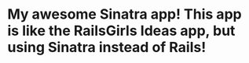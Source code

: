# My awesome Sinatra app! This app is like the RailsGirls Ideas app, but using Sinatra instead of Rails!

